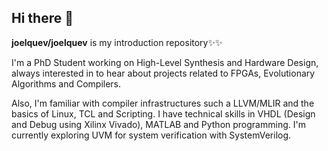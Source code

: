 ## Hi there 👋

**joelquev/joelquev** is my introduction repository✨✨

I'm a PhD Student working on High-Level Synthesis and Hardware Design, always interested in to hear about projects related to FPGAs, Evolutionary Algorithms and Compilers.

Also, I'm familiar with compiler infrastructures such a LLVM/MLIR and the basics of Linux, TCL and Scripting. I have technical skills in VHDL (Design and Debug using Xilinx Vivado), MATLAB and Python programming. I'm currently exploring UVM for system verification with SystemVerilog. 

